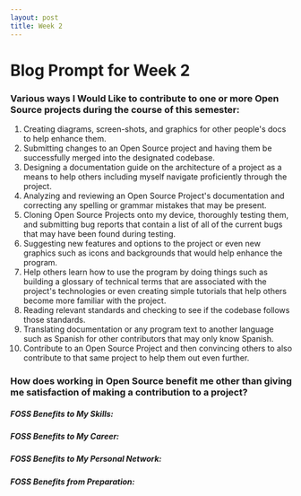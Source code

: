 ```yaml
---
layout: post
title: Week 2
---
```


# Blog Prompt for Week 2

### Various ways I Would Like to contribute to one or more Open Source projects during the course of this semester:
1. Creating diagrams, screen-shots, and graphics for other people's docs to help enhance them.
2. Submitting changes to an Open Source project and having them be successfully merged into the designated codebase.
3. Designing a documentation guide on the architecture of a project as a means to help others including myself navigate proficiently through the project.
4. Analyzing and reviewing an Open Source Project's documentation and correcting any spelling or grammar mistakes that may be present.
5. Cloning Open Source Projects onto my device, thoroughly testing them, and submitting bug reports that contain a list of all of the current bugs that may have been found during testing.
6. Suggesting new features and options to the project or even new graphics such as icons and backgrounds that would help enhance the program.
7. Help others learn how to use the program by doing things such as building a glossary of technical terms that are associated with the project's technologies or even creating simple tutorials that help others become more familiar with the project.
8. Reading relevant standards and checking to see if the codebase follows those standards.
9. Translating documentation or any program text to another language such as Spanish for other contributors that may only know Spanish.
10. Contribute to an Open Source Project and then convincing others to also contribute to that same project to help them out even further.  

### How does working in Open Source benefit me other than giving me satisfaction of making a contribution to a project?

##### FOSS Benefits to My Skills:

##### FOSS Benefits to My Career:

##### FOSS Benefits to My Personal Network:

##### FOSS Benefits from Preparation:


